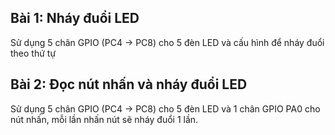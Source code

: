 ## Bài 1: Nháy đuổi LED
Sử dụng 5 chân GPIO (PC4 -> PC8) cho 5 đèn LED và cấu hình để nháy đuổi theo thứ tự

## Bài 2: Đọc nút nhấn và nháy đuổi LED
Sử dụng 5 chân GPIO (PC4 -> PC8) cho 5 đèn LED và 1 chân GPIO PA0 cho nút nhấn, mỗi lần nhấn nút sẽ nháy đuổi 1 lần. 